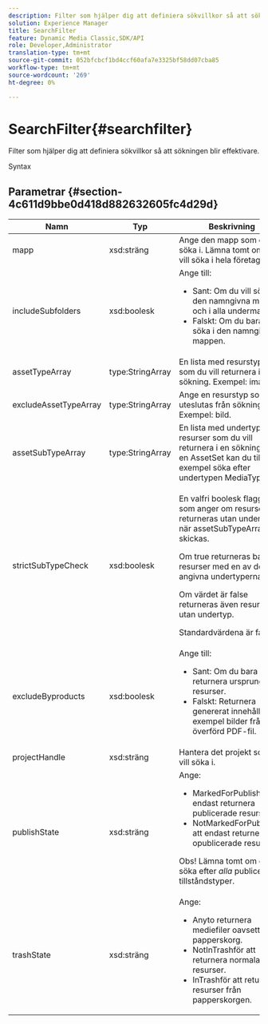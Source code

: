 ```yaml
---
description: Filter som hjälper dig att definiera sökvillkor så att sökningen blir effektivare.
solution: Experience Manager
title: SearchFilter
feature: Dynamic Media Classic,SDK/API
role: Developer,Administrator
translation-type: tm+mt
source-git-commit: 052bfcbcf1bd4ccf60afa7e3325bf58dd07cba85
workflow-type: tm+mt
source-wordcount: '269'
ht-degree: 0%

---
```



# SearchFilter{#searchfilter}

Filter som hjälper dig att definiera sökvillkor så att sökningen blir effektivare.

Syntax

## Parametrar {#section-4c611d9bbe0d418d882632605fc4d29d}

<table id="table_57CEE262A33A4E898C6AFB30C93FD874"> 
 <thead> 
  <tr> 
   <th colname="col1" class="entry"> Namn </th> 
   <th colname="col2" class="entry"> Typ </th> 
   <th colname="col3" class="entry"> Beskrivning </th> 
  </tr> 
 </thead>
 <tbody> 
  <tr> 
   <td colname="col1"> <span class="codeph"> <span class="varname"> mapp</span> </span> </td> 
   <td colname="col2"> <span class="codeph"> xsd:sträng</span> </td> 
   <td colname="col3"> Ange den mapp som du vill söka i. Lämna tomt om du vill söka i hela företaget. </td> 
  </tr> 
  <tr> 
   <td colname="col1"> <span class="codeph"> <span class="varname"> includeSubfolders</span> </span> </td> 
   <td colname="col2"> <span class="codeph"> xsd:boolesk</span> </td> 
   <td colname="col3">Ange till: 
    <ul id="ul_BD8686943BD14D05A21C00192D4D70D3"> 
     <li id="li_B6A6DE5AAEFF4A80A8413B4785A88222"><span class="codeph"> Sant</span>: Om du vill söka i den namngivna mappen och i alla undermappar. </li> 
     <li id="li_10A581F98B4847ED8EBE4AECC3AD70A8"><span class="codeph"> Falskt</span>: Om du bara vill söka i den namngivna mappen. </li> 
    </ul> </td> 
  </tr> 
  <tr> 
   <td colname="col1"> <span class="codeph"> <span class="varname"> assetTypeArray</span> </span> </td> 
   <td colname="col2"> <span class="codeph"> type:StringArray</span> </td> 
   <td colname="col3">En lista med resurstyper som du vill returnera i en sökning. Exempel: <span class="codeph"> image</span>. </td> 
  </tr> 
  <tr> 
   <td colname="col1"> <span class="codeph"> <span class="varname"> excludeAssetTypeArray</span> </span> </td> 
   <td colname="col2"> <span class="codeph"> type:StringArray</span> </td> 
   <td colname="col3"> Ange en resurstyp som ska uteslutas från sökningen. Exempel: bild. </td> 
  </tr> 
  <tr> 
   <td colname="col1"> <span class="codeph"> <span class="varname"> assetSubTypeArray</span> </span> </td> 
   <td colname="col2"> <span class="codeph"> type:StringArray</span> </td> 
   <td colname="col3">En lista med undertyper av resurser som du vill returnera i en sökning. För en <span class="codeph"> AssetSet</span> kan du till exempel söka efter undertypen <span class="codeph"> MediaType</span>. </td> 
  </tr> 
  <tr> 
   <td colname="col1"><span class="codeph"><span class="varname"> strictSubTypeCheck</span></span> </td> 
   <td colname="col2"><span class="codeph"> xsd:boolesk</span> </td> 
   <td colname="col3"> <p>En valfri boolesk flagga som anger om resurser ska returneras utan undertyp när <span class="codeph"> assetSubTypeArray</span> skickas. </p> <p>Om true returneras bara resurser med en av de angivna undertyperna. </p> <p>Om värdet är false returneras även resurser utan undertyp. </p> <p>Standardvärdena är false. </p> </td> 
  </tr> 
  <tr> 
   <td colname="col1"> <span class="codeph"> <span class="varname"> excludeByproducts</span> </span> </td> 
   <td colname="col2"> <span class="codeph"> xsd:boolesk</span> </td> 
   <td colname="col3">Ange till: 
    <ul id="ul_8C164A5D9F0F43968C86A67FA6884F35"> 
     <li id="li_D8009688FF2C439D98D6C1052C1A6CBE"><span class="codeph"> Sant</span>: Om du bara vill returnera ursprungliga resurser. </li> 
     <li id="li_4970226BF0FF42388CAE4415FB63AF16"><span class="codeph"> Falskt</span>: Returnera genererat innehåll. Till exempel bilder från en överförd PDF-fil. </li> 
    </ul> </td> 
  </tr> 
  <tr> 
   <td colname="col1"> <span class="codeph"> <span class="varname"> projectHandle</span> </span> </td> 
   <td colname="col2"> <span class="codeph"> xsd:sträng</span> </td> 
   <td colname="col3"> Hantera det projekt som du vill söka i. </td> 
  </tr> 
  <tr> 
   <td colname="col1"> <span class="codeph"> <span class="varname"> publishState</span> </span> </td> 
   <td colname="col2"> <span class="codeph"> xsd:sträng</span> </td> 
   <td colname="col3">Ange: 
    <ul id="ul_96FFEE28F7624C1FB0356776B4C7CD53"> 
     <li id="li_DCB07288E5F44E05A4D83D3F34B0E08E"><span class="codeph"> MarkedForPublishför </span> att endast returnera publicerade resurser. </li> 
     <li id="li_9A9A852248DB490DB958AE986DF02672"><span class="codeph"> </span> NotMarkedForPublishför att endast returnera opublicerade resurser. </li> 
    </ul> <p>Obs! Lämna tomt om du vill söka efter <i>alla</i> publicerade tillståndstyper. </p> </td> 
  </tr> 
  <tr> 
   <td colname="col1"> <span class="codeph"> <span class="varname"> trashState</span> </span> </td> 
   <td colname="col2"> <span class="codeph"> xsd:sträng</span> </td> 
   <td colname="col3">Ange: 
    <ul id="ul_D31B903FA8DA4CFFABAFABA3D8DA91EC"> 
     <li id="li_E4386C8260E64F0BAFE5BA57FF788E48"><span class="codeph"> </span> Anyto returnera mediefiler oavsett deras papperskorg. </li> 
     <li id="li_0B8933FE18C643828075EC8CE8C0223C"><span class="codeph"> </span> NotInTrashför att returnera normala resurser. </li> 
     <li id="li_A1F46A0762FA4D4BA9F7247338238DC6"><span class="codeph"> </span> InTrashför att returnera resurser från papperskorgen. </li> 
    </ul> </td> 
  </tr> 
 </tbody> 
</table>


